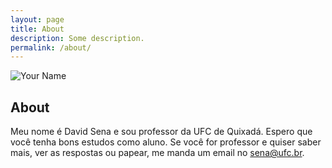 ```yaml
---
layout: page
title: About
description: Some description.
permalink: /about/
---
```


<img itemprop="image" class="img-rounded" src="https://qxcodepoo.github.com/assets/img/sena.jpg" alt="Your Name">

## About

Meu nome é David Sena e sou professor da UFC de Quixadá. Espero que você tenha bons estudos como aluno. Se você for professor e quiser saber mais, ver as respostas ou papear, me manda um email no sena@ufc.br.
